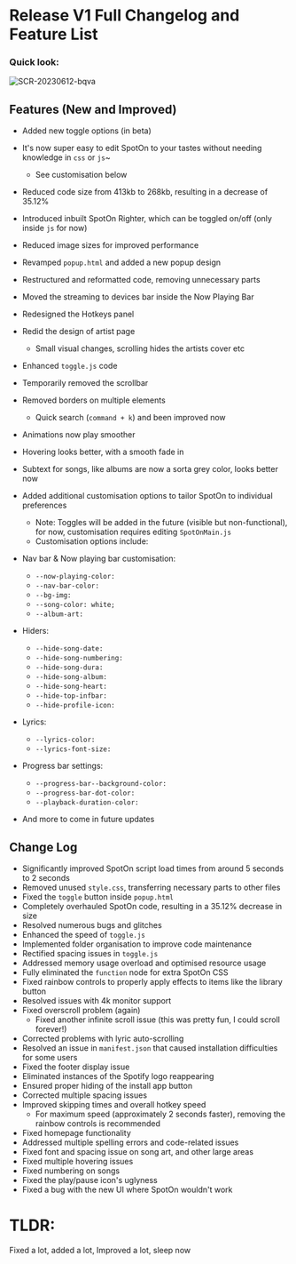 # Release V1 Full Changelog and Feature List

### Quick look:

![SCR-20230612-bqva](https://github.com/SenpaiHunters/SpotOn/assets/103985728/9f279630-c4c9-4a09-87bf-2b7a9fb3d919)

## Features (New and Improved)

- Added new toggle options (in beta)
- It's now super easy to edit SpotOn to your tastes without needing knowledge in `css` or `js`~
  - See customisation below
- Reduced code size from 413kb to 268kb, resulting in a decrease of 35.12%
- Introduced inbuilt SpotOn Righter, which can be toggled on/off (only inside `js` for now)
- Reduced image sizes for improved performance
- Revamped `popup.html` and added a new popup design
- Restructured and reformatted code, removing unnecessary parts
- Moved the streaming to devices bar inside the Now Playing Bar
- Redesigned the Hotkeys panel
- Redid the design of artist page
  - Small visual changes, scrolling hides the artists cover etc
- Enhanced `toggle.js` code
- Temporarily removed the scrollbar
- Removed borders on multiple elements
  - Quick search (`command + k`) and been improved now
- Animations now play smoother
- Hovering looks better, with a smooth fade in
- Subtext for songs, like albums are now a sorta grey color, looks better now
- Added additional customisation options to tailor SpotOn to individual preferences

  - Note: Toggles will be added in the future (visible but non-functional), for now, customisation requires editing `SpotOnMain.js`
  - Customisation options include:

- Nav bar & Now playing bar customisation:

  - `--now-playing-color:`
  - `--nav-bar-color:`
  - `--bg-img:`
  - `--song-color: white;`
  - `--album-art:`

- Hiders:

  - `--hide-song-date:`
  - `--hide-song-numbering:`
  - `--hide-song-dura:`
  - `--hide-song-album:`
  - `--hide-song-heart:`
  - `--hide-top-infbar:`
  - `--hide-profile-icon:`

- Lyrics:

  - `--lyrics-color:`
  - `--lyrics-font-size:`

- Progress bar settings:

  - `--progress-bar--background-color:`
  - `--progress-bar-dot-color:`
  - `--playback-duration-color:`

- And more to come in future updates

## Change Log

- Significantly improved SpotOn script load times from around 5 seconds to 2 seconds
- Removed unused `style.css`, transferring necessary parts to other files
- Fixed the `toggle` button inside `popup.html`
- Completely overhauled SpotOn code, resulting in a 35.12% decrease in size
- Resolved numerous bugs and glitches
- Enhanced the speed of `toggle.js`
- Implemented folder organisation to improve code maintenance
- Rectified spacing issues in `toggle.js`
- Addressed memory usage overload and optimised resource usage
- Fully eliminated the `function` node for extra SpotOn CSS
- Fixed rainbow controls to properly apply effects to items like the library button
- Resolved issues with 4k monitor support
- Fixed overscroll problem (again)
  - Fixed another infinite scroll issue (this was pretty fun, I could scroll forever!)
- Corrected problems with lyric auto-scrolling
- Resolved an issue in `manifest.json` that caused installation difficulties for some users
- Fixed the footer display issue
- Eliminated instances of the Spotify logo reappearing
- Ensured proper hiding of the install app button
- Corrected multiple spacing issues
- Improved skipping times and overall hotkey speed
  - For maximum speed (approximately 2 seconds faster), removing the rainbow controls is recommended
- Fixed homepage functionality
- Addressed multiple spelling errors and code-related issues
- Fixed font and spacing issue on song art, and other large areas
- Fixed multiple hovering issues
- Fixed numbering on songs
- Fixed the play/pause icon's uglyness
- Fixed a bug with the new UI where SpotOn wouldn't work

# TLDR:

Fixed a lot, added a lot, Improved a lot, sleep now
